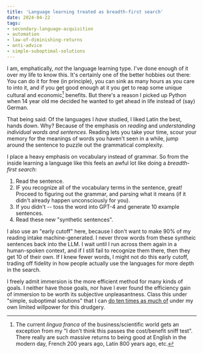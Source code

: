 ```yaml
---
title: 'Language learning treated as breadth-first search'
date: 2024-04-22
tags: 
- secondary-language-acquisition
- automation
- law-of-diminishing-returns
- anti-advice
- simple-suboptimal-solutions
---
```


I am, emphatically, *not* the language learning type. I've done enough of it over my life to know this. It's certainly one of the better hobbies out there: You can do it for free (in principle), you can sink as many hours as you care to into it, and if you get good enough at it you get to reap some unique cultural and economic[^1] benefits. But there's a reason I picked up Python when 14 year old me decided he wanted to get ahead in life instead of (say) German.

That being said: Of the languages I *have* studied, I liked Latin the best, hands down. Why? Because of the emphasis on *reading* and *understanding individual words and sentences*. Reading lets you take your time, scour your memory for the meanings of words you haven't seen in a while, jump around the sentence to puzzle out the grammatical complexity.

I place a heavy emphasis on vocabulary instead of grammar. So from the inside learning a language like this feels an awful lot like doing a *breadth-first search*:

1. Read the sentence.
2. IF you recognize all of the vocabulary terms in the sentence, great! Proceed to figuring out the grammar, and parsing what it means (if it didn't already happen unconsciously for you).
3. If you didn't -- toss the word into GPT-4 and generate 10 example sentences.
4. Read these new "synthetic sentences".

I also use an "early cutoff" here, because I don't want to make 90% of my reading intake machine-generated. I never throw words from these syntheic sentences back into the LLM. I wait until I run across them again in a human-spoken context, and if I still fail to recognize them there, then they get 10 of their own. If I knew fewer words, I might not do this early cutoff, trading off fidelity in how people actually use the languages for more depth in the search. 

I freely admit immersion is the more efficient method for many kinds of goals. I neither have those goals, nor have I ever found the efficiency gain of immersion to be worth its subjective unpleasantness. Class this under "simple, suboptimal solutions" that I can [do ten times as much of](https://www.betonit.ai/p/do-ten-times-as-much) under my own limited willpower for this drudgery.


[^1]: The current *lingua franca* of the business/scientific world gets an exception from my "I don't think this passes the cost/benefit sniff test". There really are such massive returns to being good at English in the modern day, French 200 years ago, Latin 800 years ago,  etc.
